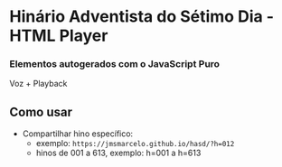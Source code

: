 # Hinário Adventista do Sétimo Dia - HTML Player

### Elementos autogerados com o JavaScript Puro

Voz + Playback

## Como usar

- Compartilhar hino específico:
  - exemplo: `https://jmsmarcelo.github.io/hasd/?h=012`
  - hinos de 001 a 613, exemplo: h=001 a h=613
<!-- **Why in PHP?** For show hymn title name preview shared in social media -->

